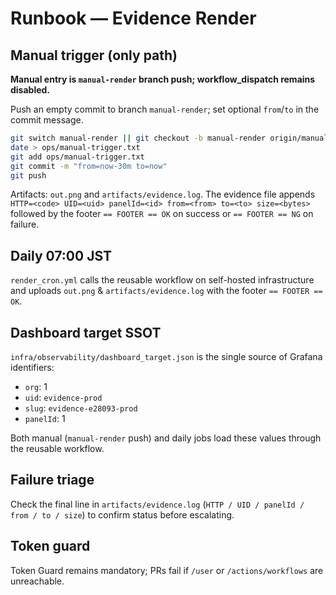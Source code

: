 # Runbook — Evidence Render

## Manual trigger (only path)
**Manual entry is `manual-render` branch push; workflow_dispatch remains disabled.**

Push an empty commit to branch `manual-render`; set optional `from`/`to` in the commit message.

```bash
git switch manual-render || git checkout -b manual-render origin/manual-render
date > ops/manual-trigger.txt
git add ops/manual-trigger.txt
git commit -m "from=now-30m to=now"
git push
```

Artifacts: `out.png` and `artifacts/evidence.log`. The evidence file appends `HTTP=<code> UID=<uid> panelId=<id> from=<from> to=<to> size=<bytes>` followed by the footer `== FOOTER == OK` on success or `== FOOTER == NG` on failure.

## Daily 07:00 JST

`render_cron.yml` calls the reusable workflow on self-hosted infrastructure and uploads `out.png` & `artifacts/evidence.log` with the footer `== FOOTER == OK`.

## Dashboard target SSOT

`infra/observability/dashboard_target.json` is the single source of Grafana identifiers:

- `org`: 1
- `uid`: `evidence-prod`
- `slug`: `evidence-e28093-prod`
- `panelId`: 1

Both manual (`manual-render` push) and daily jobs load these values through the reusable workflow.

## Failure triage

Check the final line in `artifacts/evidence.log` (`HTTP / UID / panelId / from / to / size`) to confirm status before escalating.

## Token guard

Token Guard remains mandatory; PRs fail if `/user` or `/actions/workflows` are unreachable.
